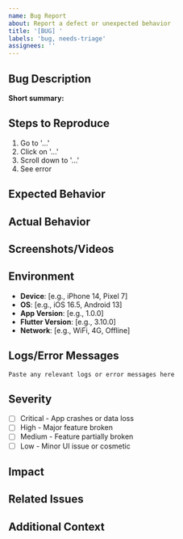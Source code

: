 ```yaml
---
name: Bug Report
about: Report a defect or unexpected behavior
title: '[BUG] '
labels: 'bug, needs-triage'
assignees: ''
---
```


## Bug Description

**Short summary:**
<!-- A clear and concise description of the bug -->

## Steps to Reproduce

1. Go to '...'
2. Click on '...'
3. Scroll down to '...'
4. See error

## Expected Behavior

<!-- What you expected to happen -->

## Actual Behavior

<!-- What actually happened -->

## Screenshots/Videos

<!-- If applicable, add screenshots or videos to help explain your problem -->

## Environment

- **Device**: [e.g., iPhone 14, Pixel 7]
- **OS**: [e.g., iOS 16.5, Android 13]
- **App Version**: [e.g., 1.0.0]
- **Flutter Version**: [e.g., 3.10.0]
- **Network**: [e.g., WiFi, 4G, Offline]

## Logs/Error Messages

```
Paste any relevant logs or error messages here
```

## Severity

- [ ] Critical - App crashes or data loss
- [ ] High - Major feature broken
- [ ] Medium - Feature partially broken
- [ ] Low - Minor UI issue or cosmetic

## Impact

<!-- How many users are affected? Is there a workaround? -->

## Related Issues

<!-- Link any related issues or PRs -->

## Additional Context

<!-- Any other context about the problem -->

